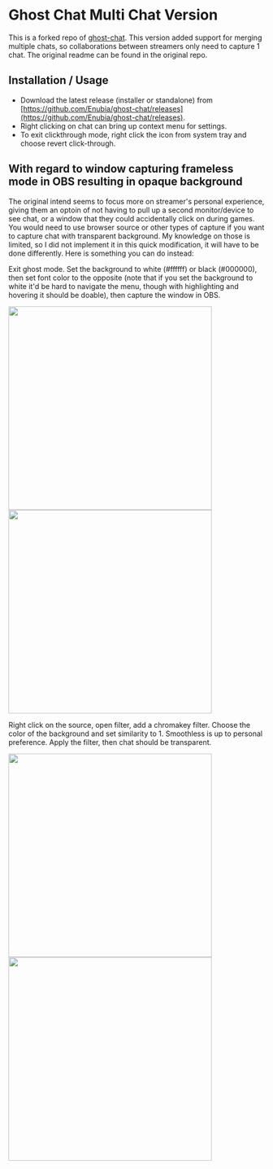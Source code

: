 # Ghost Chat Multi Chat Version

This is a forked repo of [ghost-chat](https://github.com/Enubia/ghost-chat). This version added support for merging multiple chats, so collaborations between streamers only need to capture 1 chat. The original readme can be found in the original repo.

## Installation / Usage

- Download the latest release (installer or standalone) from [https://github.com/Enubia/ghost-chat/releases](https://github.com/Enubia/ghost-chat/releases).
- Right clicking on chat can bring up context menu for settings.
- To exit clickthrough mode, right click the icon from system tray and choose revert click-through.

## With regard to window capturing frameless mode in OBS resulting in opaque background

The original intend seems to focus more on streamer's personal experience, giving them an optoin of not having to pull up a second monitor/device to see chat, or a window that they could accidentally click on during games. You would need to use browser source or other types of capture if you want to capture chat with transparent background. My knowledge on those is limited, so I did not implement it in this quick modification, it will have to be done differently. Here is something you can do instead:

Exit ghost mode. Set the background to white (#ffffff) or black (#000000), then set font color to the opposite (note that if you set the background to white it'd be hard to navigate the menu, though with highlighting and hovering it should be doable), then capture the window in OBS. 

<p float="left">
  <img src="https://i.imgur.com/XOOliRD.png" width="400" />
  <img src="https://i.imgur.com/JIz4tlX.png" width="400" /> 
</p>


Right click on the source, open filter, add a chromakey filter. Choose the color of the background and set similarity to 1. Smoothless is up to personal preference. Apply the filter, then chat should be transparent.

<p float="left">
  <img src="https://i.imgur.com/rIIh2pX.png" width="400" />
  <img src="https://i.imgur.com/ESM3ZkV.png" width="400" /> 
</p>
